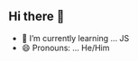 ## Hi there 👋
- 🌱 I’m currently learning ... JS
- 😄 Pronouns: ... He/Him
<!--
**IgorSaddock/IgorSaddock** is a ✨ _special_ ✨ repository because its `README.md` (this file) appears on your GitHub profile.

Here are some ideas to get you started:


